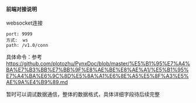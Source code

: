 

#### 前端对接说明

websocket连接
    
    port: 9999   
    方式:  ws
    path: /v1.0/conn

具体命令：参考 https://github.com/plotozhu/PynxDoc/blob/master/%E5%B1%95%E7%A4%BA%E7%B3%BB%E7%BB%9F%E8%AE%BE%E8%AE%A1/%E5%B1%95%E7%A4%BA%E6%9C%8D%E5%8A%A1%E6%8E%A5%E5%8F%A3%E5%AE%9A%E4%B9%89.md

暂时可以调试数据通信，整体的数据格式，具体详细字段待后续完整



   
